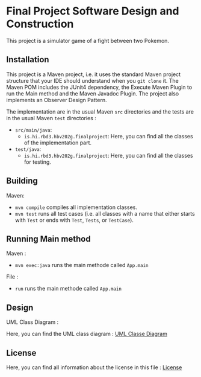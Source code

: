 # Final Project Software Design and Construction
This project is a simulator game of a fight between two Pokemon. 

## Installation

This project is a Maven project, i.e. it uses the standard Maven project structure that your IDE should understand
when you `git clone` it. The Maven POM includes the JUnit4 dependency, the Execute Maven Plugin to run the Main method and 
the Maven Javadoc Plugin. The project also implements an Observer Design Pattern.

The implementation are in the usual Maven `src` directories and the tests are in the usual Maven `test` directories :

- `src/main/java`:
    - `is.hi.rbd3.hbv202g.finalproject`: Here, you can find all the classes of the implementation part.
- `test/java`: 
    - `is.hi.rbd3.hbv202g.finalproject`: Here, you can find all the classes for testing.

## Building

Maven:

- `mvn compile` compiles all implementation classes.
- `mvn test` runs all test cases (i.e. all classes with a name that either starts with `Test` or ends with `Test`,
  `Tests`, or `TestCase`). 

## Running Main method

Maven :

- `mvn exec:java` runs the main methode called `App.main`

File : 

- `run` runs the main methode called `App.main`

## Design

UML Class Diagram :

Here, you can find the UML class diagram : [UML Classe Diagram](src/site/markdown/design.md)

## License

Here, you can find all information about the license in this file : [License](LICENSE)

